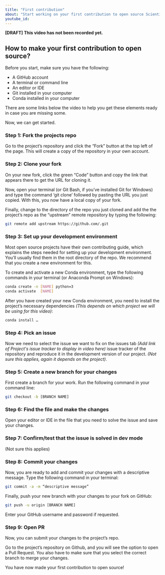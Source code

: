 ```yaml
---
title: "First contribution"
about: "Start working on your first contribution to open source Scientific Python."
youtube_id:
---
```


**[DRAFT] This video has not been recorded yet.**

<!--
# 1.4 First contribution


## Topic:
Steps to do your first contribution to open source.

## Outline:
- Fork the repo
- Clone your fork
- Set up development environment
- Pick an issue
- Create a new branch
- Find the file and make the changes
- Confirm the issue is solved
- Commit changes
- Open PR

-->

## How to make your first contribution to open source?

<!--
Hello everyone, I’m Juanita. Welcome to the Scientific Python videos! Today I will be helping you make your first code contribution to an open source software project!. Contributing to an open source project can be intimidating but I will show you that it can be quite simple and I’m sure you will get a lot of help along the way.
-->

Before you start, make sure you have the following:

- A GitHub account
- A terminal or command line
- An editor or IDE
- Git installed in your computer
- Conda installed in your computer

There are some links below the video to help you get these elements ready in case you are missing some.

Now, we can get started.

### Step 1: Fork the projects repo

Go to the project’s repository and click the “Fork” button at the top left of the page. This will create a copy of the repository in your own account.

### Step 2: Clone your fork

On your new fork, click the green “Code” button and copy the link that appears there to get the URL for cloning it.

Now, open your terminal (or Git Bash, if you’ve installed Git for Windows) and type the command ‘git clone’ followed by pasting the URL you just copied. With this, you now have a local copy of your fork.

Finally, change to the directory of the repo you just cloned and add the the project’s repo as the “upstream” remote repository by typing the following:

```bash
git remote add upstream https://github.com/.git
```

### Step 3: Set up your development environment

Most open source projects have their own contributing guide, which explains the steps needed for setting up your development environment. You’ll usually find them in the root directory of the repo.
We recommend that you create a new environment for this.

To create and activate a new Conda environment, type the following commands in your terminal (or Anaconda Prompt on Windows):

```bash
conda create -n [NAME] python=3
conda activate  [NAME]
```

After you have created your new Conda environment, you need to install the project’s necessary dependencies _(This depends on which project we will be using for this video)_:

```bash
conda install …
```

### Step 4: Pick an issue

Now we need to select the issue we want to fix on the issues tab _(Add link of Project's issue tracker to display in video here)_ issue tracker of the repository and reproduce it in the development version of our project.
_(Not sure this applies, again it depends on the project)_.

### Step 5: Create a new branch for your changes

First create a branch for your work.
Run the following command in your command line:

```bash
git checkout -b [BRANCH NAME]
```

### Step 6: Find the file and make the changes

Open your editor or IDE in the file that you need to solve the issue and save your changes.

### Step 7: Confirm/test that the issue is solved in dev mode

(Not sure this applies)

### Step 8: Commit your changes

Now, you are ready to add and commit your changes with a descriptive message.
Type the following command in your terminal:

```bash
git commit -a -m “descriptive message”
```

Finally, push your new branch with your changes to your fork on GitHub:

```bash
git push -u origin [BRANCH NAME]
```

Enter your GitHub username and password if requested.

### Step 9: Open PR

Now, you can submit your changes to the project’s repo.

Go to the project’s repository on Github, and you will see the option to open a Pull Request.
You also have to make sure that you select the correct branch to merge your changes.

You have now made your first contribution to open source!

<!--

#### Links For video
*(Not sure these are the best resources but we should include some so that people get all the requirements ready)*

https://github.com
https://git-scm.com/book/en/v2/Getting-Started-Installing-Git
https://conda.io/projects/conda/en/latest/user-guide/install/index.html
-->
